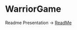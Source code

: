 WarriorGame
===========
Readme Presentation -> [ReadMe](http://warriorsonandroid.com/warrior_online/readme.pptx "ReadMe") 
